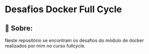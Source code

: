 # Desafios Docker Full Cycle

## 📜 Sobre:

Neste repositório se encontram os desafios do módulo de docker realizados por mim no curso fullcycle.

